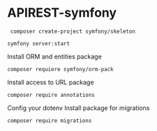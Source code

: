 # APIREST-symfony

````
 composer create-project symfony/skeleton 
````

````
symfony server:start
````
Install ORM and entities package
````
composer requiere symfony/orm-pack
````
Install access to URL package
````
composer require annotations
````
Config your dotenv
Install package for migrations
````
composer require migrations
````